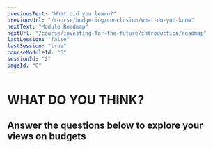 ```yaml
---
previousText: "What did you learn?"
previousUrl: "/course/budgeting/conclusion/what-do-you-know"
nextText: "Module Roadmap"
nextUrl: "/course/investing-for-the-future/introduction/roadmap"
lastLession: "false"
lastSession: "true"
courseModuleId: "6"
sessionId: "2"
pageId: "6"
---
```



# WHAT DO YOU THINK?
## Answer the questions below to explore your views on budgets